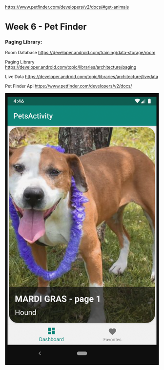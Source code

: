 https://www.petfinder.com/developers/v2/docs/#get-animals

Week 6 - Pet Finder
===================
### Paging Library:

Room Database
https://developer.android.com/training/data-storage/room

Paging Library
https://developer.android.com/topic/libraries/architecture/paging

Live Data
https://developer.android.com/topic/libraries/architecture/livedata

Pet Finder Api
https://www.petfinder.com/developers/v2/docs/
 
 ![Image](all_pets.png)